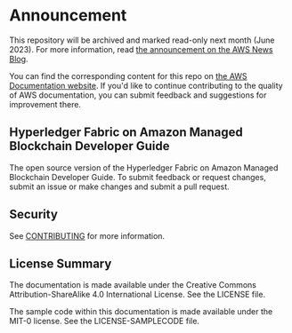 # Announcement

This repository will be archived and marked read-only next month (June 2023). For more information, read [the announcement on the AWS News Blog](https://aws.amazon.com/blogs/aws/retiring-the-aws-documentation-on-github/).

You can find the corresponding content for this repo on [the AWS Documentation website](https://docs.aws.amazon.com/managed-blockchain/latest/hyperledger-fabric-dev). If you'd like to continue contributing to the quality of AWS documentation, you can submit feedback and suggestions for improvement there.

## Hyperledger Fabric on Amazon Managed Blockchain Developer Guide

The open source version of the Hyperledger Fabric on Amazon Managed Blockchain Developer Guide. To submit feedback or request changes, submit an issue or make changes and submit a pull request.

## Security

See [CONTRIBUTING](CONTRIBUTING.md#security-issue-notifications) for more information.

## License Summary

The documentation is made available under the Creative Commons Attribution-ShareAlike 4.0 International License. See the LICENSE file.

The sample code within this documentation is made available under the MIT-0 license. See the LICENSE-SAMPLECODE file.
